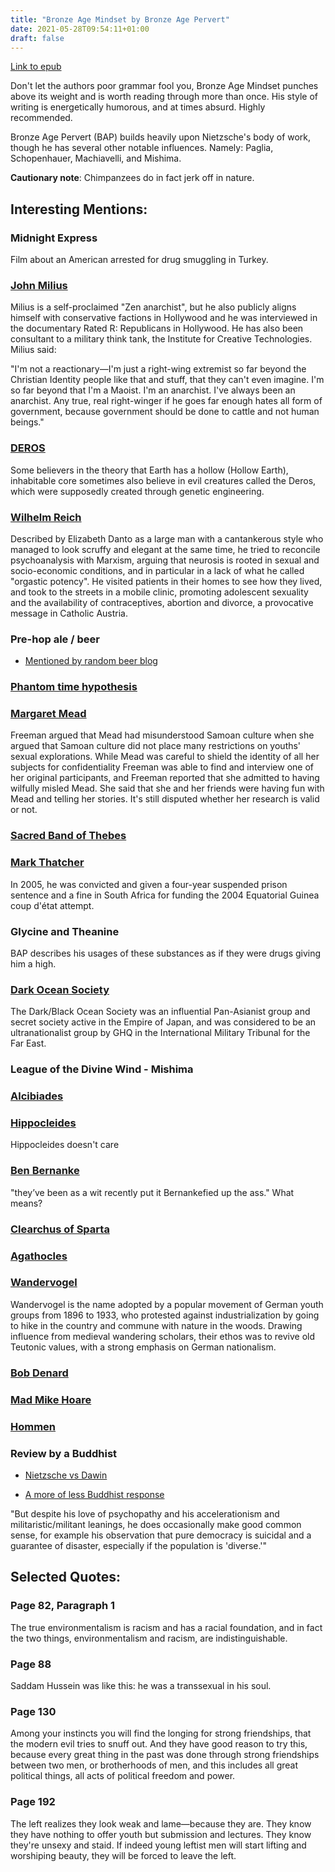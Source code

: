 ```yaml
---
title: "Bronze Age Mindset by Bronze Age Pervert"
date: 2021-05-28T09:54:11+01:00
draft: false
---
```


[Link to epub](/rdk_website/books/bronze_age_mindset.epub)

Don't let the authors poor grammar fool you, Bronze Age Mindset punches above its weight and is worth reading through 
more than once. His style of writing is energetically humorous, and at times absurd. Highly recommended.

Bronze Age Pervert (BAP) builds heavily upon Nietzsche's body of work, though he has several other notable influences.
Namely: Paglia, Schopenhauer, Machiavelli, and Mishima.

**Cautionary note**: Chimpanzees do in fact jerk off in nature.

## Interesting Mentions:

### Midnight Express
Film about an American arrested for drug smuggling in Turkey.

### [John Milius](https://en.wikipedia.org/wiki/John_Milius#Personal_life)

Milius is a self-proclaimed "Zen anarchist", but he also publicly aligns himself with conservative factions in Hollywood and he was interviewed in the documentary Rated R: Republicans in Hollywood. He has also been consultant to a military think tank, the Institute for Creative Technologies. Milius said:

"I'm not a reactionary—I'm just a right-wing extremist so far beyond the Christian Identity people like that and stuff, that they can't even imagine. I'm so far beyond that I'm a Maoist. I'm an anarchist. I've always been an anarchist. Any true, real right-winger if he goes far enough hates all form of government, because government should be done to cattle and not human beings."

### [DEROS](https://anomalien.com/deros-advanced-creatures-from-beneath-the-hollow-earth/)

Some believers in the theory that Earth has a hollow (Hollow Earth), inhabitable core sometimes also believe in evil creatures called the Deros, which were supposedly created through genetic engineering.

### [Wilhelm Reich](https://en.wikipedia.org/wiki/Wilhelm_Reich)

Described by Elizabeth Danto as a large man with a cantankerous style who managed to look scruffy and elegant at the same time, he tried to reconcile psychoanalysis with Marxism, arguing that neurosis is rooted in sexual and socio-economic conditions, and in particular in a lack of what he called "orgastic potency".
He visited patients in their homes to see how they lived, and took to the streets in a mobile clinic, promoting adolescent sexuality and the availability of contraceptives, abortion and divorce, a provocative message in Catholic Austria.

### Pre-hop ale / beer

* [Mentioned by random beer blog](https://zythophile.co.uk/2014/02/28/was-it-ever-gruit-britain-the-herb-ale-tradition/)

### [Phantom time hypothesis](https://en.wikipedia.org/wiki/Phantom_time_hypothesis)

### [Margaret Mead](https://en.wikipedia.org/wiki/Margaret_Mead)

Freeman argued that Mead had misunderstood Samoan culture when she argued that Samoan culture did not place many restrictions on youths' sexual explorations.
While Mead was careful to shield the identity of all her subjects for confidentiality Freeman was able to find and interview one of her original participants, and Freeman reported that she admitted to having wilfully misled Mead. She said that she and her friends were having fun with Mead and telling her stories.
It's still disputed whether her research is valid or not.

### [Sacred Band of Thebes](https://en.wikipedia.org/wiki/Sacred_Band_of_Thebes)

### [Mark Thatcher](https://en.wikipedia.org/wiki/Mark_Thatcher)

In 2005, he was convicted and given a four-year suspended prison sentence and a fine in South Africa for funding the 2004 Equatorial Guinea coup d'état attempt.

### Glycine and Theanine

BAP describes his usages of these substances as if they were drugs giving him a high.

### [Dark Ocean Society](https://en.wikipedia.org/wiki/Gen%27y%C5%8Dsha)

The Dark/Black Ocean Society was an influential Pan-Asianist group and secret society active in the Empire of Japan, and was considered to be an ultranationalist group by GHQ in the International Military Tribunal for the Far East.

### League of the Divine Wind - Mishima

### [Alcibiades](https://en.wikipedia.org/wiki/Alcibiades)

### [Hippocleides](https://en.wikipedia.org/wiki/Hippocleides)

Hippocleides doesn't care

### [Ben Bernanke](https://en.wikipedia.org/wiki/Ben_Bernanke)

"they’ve been as a wit recently put it Bernankefied up the ass." What means?

### [Clearchus of Sparta](https://en.wikipedia.org/wiki/Clearchus_of_Sparta)
 
### [Agathocles](https://www.britannica.com/biography/Agathocles)

### [Wandervogel](https://en.wikipedia.org/wiki/Wandervogel)

Wandervogel is the name adopted by a popular movement of German youth groups from 1896 to 1933, who protested against industrialization by going to hike in the country and commune with nature in the woods. Drawing influence from medieval wandering scholars, their ethos was to revive old Teutonic values, with a strong emphasis on German nationalism.

### [Bob Denard](https://en.wikipedia.org/wiki/Bob_Denard)

### [Mad Mike Hoare](https://en.wikipedia.org/wiki/Mad_Mike_Hoare)

### [Hommen](https://fr.wiktionary.org/wiki/Hommen)

### Review by a Buddhist

* [Nietzsche vs Dawin](https://politicallyincorrectdharma.blogspot.com/2021/06/bronze-age-mindset-nietzsche-vs-darwin.html)

* [A more of less Buddhist response](https://politicallyincorrectdharma.blogspot.com/2021/06/bronze-age-mindset-more-or-less.html)

"But despite his love of psychopathy and his accelerationism and militaristic/militant leanings, he does occasionally make good common sense, for example his observation that pure democracy is suicidal and a guarantee of disaster, especially if the population is 'diverse.'"

## Selected Quotes:

### Page 82, Paragraph 1
The true environmentalism is racism and has a racial foundation, and in fact the two things, environmentalism and racism, are indistinguishable.

### Page 88
Saddam Hussein was like this: he was a transsexual in his soul.

### Page 130
Among your instincts you will find the longing for strong friendships, that the modern evil tries to snuff out. And they have good reason to try this, because every great thing in the past was done through strong friendships between two men, or brotherhoods of men, and this includes all great political things, all acts of political freedom and power.

### Page 192
The left realizes they look weak and lame—because they are. They know they have nothing to offer youth but submission and lectures. They know they're unsexy and staid. If indeed young leftist men will start lifting and worshiping beauty, they will be forced to leave the left.
